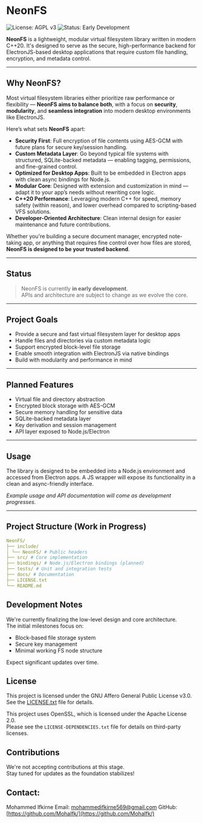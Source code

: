 # NeonFS

![License: AGPL v3](https://img.shields.io/badge/license-AGPLv3-blue.svg)
![Status: Early Development](https://img.shields.io/badge/status-early--dev-yellow)

**NeonFS** is a lightweight, modular virtual filesystem library written in modern C++20. It's designed to serve as the secure, high-performance backend for ElectronJS-based desktop applications that require custom file handling, encryption, and metadata control.

---

## Why NeonFS?

Most virtual filesystem libraries either prioritize raw performance or flexibility — **NeonFS aims to balance both**, with a focus on **security**, **modularity**, and **seamless integration** into modern desktop environments like ElectronJS.

Here’s what sets **NeonFS** apart:

* **Security First**: Full encryption of file contents using AES-GCM with future plans for secure key/session handling.
* **Custom Metadata Layer**: Go beyond typical file systems with structured, SQLite-backed metadata — enabling tagging, permissions, and fine-grained control.
* **Optimized for Desktop Apps**: Built to be embedded in Electron apps with clean async bindings for Node.js.
* **Modular Core**: Designed with extension and customization in mind — adapt it to your app’s needs without rewriting core logic.
* **C++20 Performance**: Leveraging modern C++ for speed, memory safety (within reason), and lower overhead compared to scripting-based VFS solutions.
* **Developer-Oriented Architecture**: Clean internal design for easier maintenance and future contributions.

Whether you're building a secure document manager, encrypted note-taking app, or anything that requires fine control over how files are stored, **NeonFS is designed to be your trusted backend**.

---

## Status

> NeonFS is currently **in early development**.  
> APIs and architecture are subject to change as we evolve the core.

---

## Project Goals

- Provide a secure and fast virtual filesystem layer for desktop apps
- Handle files and directories via custom metadata logic
- Support encrypted block-level file storage
- Enable smooth integration with ElectronJS via native bindings
- Build with modularity and performance in mind

---

## Planned Features

- Virtual file and directory abstraction
- Encrypted block storage with AES-GCM
- Secure memory handling for sensitive data
- SQLite-backed metadata layer
- Key derivation and session management
- API layer exposed to Node.js/Electron

---

## Usage

The library is designed to be embedded into a Node.js environment and accessed from Electron apps. A JS wrapper will expose its functionality in a clean and async-friendly interface.

_Example usage and API documentation will come as development progresses._

---

## Project Structure (Work in Progress)

```yaml
NeonFS/
├── include/
│ └── NeonFS/ # Public headers
├── src/ # Core implementation
├── bindings/ # Node.js/Electron bindings (planned)
├── tests/ # Unit and integration tests
├── docs/ # Documentation
├── LICENSE.txt
└── README.md
```

## Development Notes

We're currently finalizing the low-level design and core architecture.  
The initial milestones focus on:

- Block-based file storage system
- Secure key management
- Minimal working FS node structure

Expect significant updates over time.

## License

This project is licensed under the GNU Affero General Public License v3.0.  
See the [LICENSE.txt](LICENSE.txt) file for details.
  
This project uses OpenSSL, which is licensed under the Apache License 2.0.  
Please see the `LICENSE-DEPENDENCIES.txt` file for details on third-party licenses.

## Contributions

We're not accepting contributions at this stage.  
Stay tuned for updates as the foundation stabilizes!

## Contact:

Mohammed Ifkirne
Email: mohammedifkirne569@gmail.com
GitHub: [https://github.com/MohaIfk/](https://github.com/MohaIfk/)
